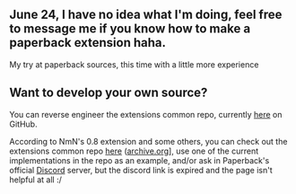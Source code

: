 ## June 24, I have no idea what I'm doing, feel free to message me if you know how to make a paperback extension haha. 



My try at paperback sources, this time with a little more experience

## Want to develop your own source?
You can reverse engineer the extensions common repo, currently [here](https://github.com/topics/paperback-source) on GitHub. 

According to NmN's 0.8 extension and some others, you can check out the extensions common repo [here](https://github.com/Paperback-iOS/extensions-common/wiki/Intro-to-Paperback-Sources) ([archive.org](https://web.archive.org/web/20220407070127/https://github.com/Paperback-iOS/extensions-common/wiki/Intro-to-Paperback-Sources)], use one of the current implementations in the repo as an example, and/or ask in Paperback's official [Discord](https://discord.gg/Ny83JV3) server, but the discord link is expired and the page isn't helpful at all :/
